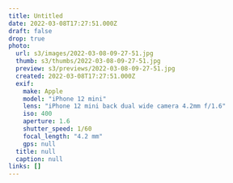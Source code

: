 ```yaml
---
title: Untitled
date: 2022-03-08T17:27:51.000Z
draft: false
drop: true
photo:
  url: s3/images/2022-03-08-09-27-51.jpg
  thumb: s3/thumbs/2022-03-08-09-27-51.jpg
  preview: s3/previews/2022-03-08-09-27-51.jpg
  created: 2022-03-08T17:27:51.000Z
  exif:
    make: Apple
    model: "iPhone 12 mini"
    lens: "iPhone 12 mini back dual wide camera 4.2mm f/1.6"
    iso: 400
    aperture: 1.6
    shutter_speed: 1/60
    focal_length: "4.2 mm"
    gps: null
  title: null
  caption: null
links: []
---
```

